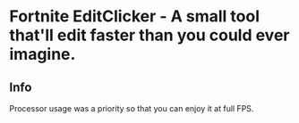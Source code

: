 # Fortnite EditClicker - A small tool that'll edit faster than you could ever imagine.

## Info
Processor usage was a priority so that you can enjoy it at full FPS.

